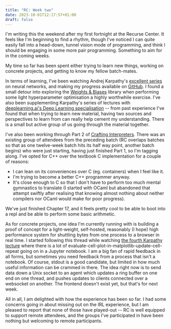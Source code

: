 ```yaml
---
title: "RC: Week two"
date: 2023-10-01T12:17:57+01:00
draft: false
---
```


I'm writing this the weekend after my first fortnight at the Recurse Center. It feels like I'm beginning to find a rhythm, though I've noticed I can quite easily fall into a head-down, tunnel vision mode of programming, and think I should be engaging in some more pair programming. Something to aim for in the coming weeks.

My time so far has been spent either trying to learn new things, working on concrete projects, and getting to know my fellow batch-mates.

In terms of learning, I've been watching Andrej Karpathy's [excellent series][karpathy] on neural networks, and making my progress available on [GitHub][gh-nlp-course]. I found a small detour into exploring the [Weights & Biases][wandb] library when performing some light hyperparameter optimisation a highly worthwhile exercise. I've also been supplementing Karpathy's series of lectures with [deeplearning.ai's Deep Learning specialisation][dlai] -- from past experience I've found that when trying to learn new material, having two sources and perspectives to learn from can really help cement my understanding. There is a small but active group of us going through the material together.

I've also been working through Part 2 of [Crafting Interpreters][nystrom]. There was an existing group of attendees from the preceding batch (RC overlaps batches so that as one twelve-week batch hits its half way point, another batch begins) who were just starting, having just finished Part 1, so I'm tagging along. I've opted for C++ over the textbook C implementation for a couple of reasons:
- I can lean on its conveniences over C (eg. containers) when I feel like it.
- I'm trying to become a better C++ programmer anyway.
- It's close enough to C so that I don't have to perform too much mental gymnastics to translate (I started with OCaml but abandoned that attempt swiftly after realising that knowing almost nothing about neither compilers nor OCaml would make for poor progress).

We've just finished Chapter 17, and it feels pretty cool to be able to boot into a repl and be able to perform some basic arithmetic.

As for concrete projects, one idea I'm currently running with is building a proof of concept for a light-weight, self-hosted, reasonably (I hope) high performance system for shuttling bytes from one process to a browser in real time. I started following this thread while watching [the fourth Karpathy lecture][karpathy-4] where there is a lot of evaluate-cell-plot-in-matplotlib-update-cell-repeat going on in a Jupyter notebook. I am a big fan of rapid feedback in all forms, but sometimes you need feedback from a process that isn't a notebook. Of course, stdout is a good candidate, but limited in how much useful information can be crammed in there. The idea right now is to send data down a Unix socket to an agent which updates a ring buffer on one end on one thread, and pushes updates to clients connected over a websocket on another. The frontend doesn't exist yet, but that's for next week.

All in all, I am delighted with how the experience has been so far. I had some concerns going in about missing out on the IRL experience, but I am pleased to report that none of those have played-out -- RC is well equipped to support remote attendees, and the groups I've participated in have been nothing but welcoming to remote participants.

[karpathy]: https://karpathy.ai/zero-to-hero.html
[gh-nlp-course]: https://github.com/t-ob/nlp-course
[wandb]: https://wandb.ai
[dlai]: https://www.deeplearning.ai/courses/deep-learning-specialization/
[nystrom]: https://craftinginterpreters.com/
[karpathy-4]: https://www.youtube.com/watch?v=P6sfmUTpUmc